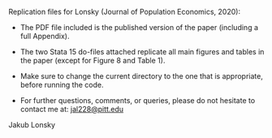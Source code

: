 Replication files for Lonsky (Journal of Population Economics, 2020):

- The PDF file included is the published version of the paper (including a full Appendix).

- The two Stata 15 do-files attached replicate all main figures and tables in the paper (except for Figure 8 and Table 1).

- Make sure to change the current directory to the one that is appropriate, before running the code.

- For further questions, comments, or queries, please do not hesitate to contact me at: jal228@pitt.edu

Jakub Lonsky
